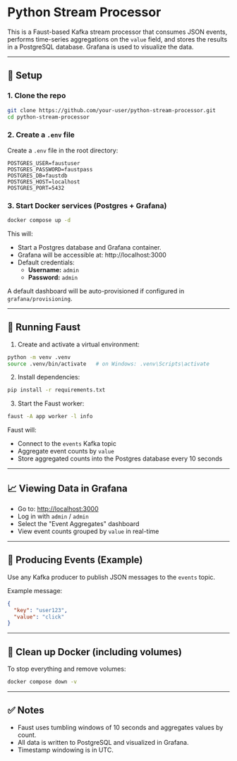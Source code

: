 # Python Stream Processor

This is a Faust-based Kafka stream processor that consumes JSON events, performs time-series aggregations on the `value` field, and stores the results in a PostgreSQL database. Grafana is used to visualize the data.

---

## 🔧 Setup

### 1. Clone the repo
```bash
git clone https://github.com/your-user/python-stream-processor.git
cd python-stream-processor
```

### 2. Create a `.env` file
Create a `.env` file in the root directory:

```env
POSTGRES_USER=faustuser
POSTGRES_PASSWORD=faustpass
POSTGRES_DB=faustdb
POSTGRES_HOST=localhost
POSTGRES_PORT=5432
```

### 3. Start Docker services (Postgres + Grafana)
```bash
docker compose up -d
```

This will:
- Start a Postgres database and Grafana container.
- Grafana will be accessible at: http://localhost:3000
- Default credentials:
  - **Username:** `admin`
  - **Password:** `admin`

A default dashboard will be auto-provisioned if configured in `grafana/provisioning`.

---

## 🚀 Running Faust

1. Create and activate a virtual environment:
```bash
python -m venv .venv
source .venv/bin/activate   # on Windows: .venv\Scripts\activate
```

2. Install dependencies:
```bash
pip install -r requirements.txt
```

3. Start the Faust worker:
```bash
faust -A app worker -l info
```

Faust will:
- Connect to the `events` Kafka topic
- Aggregate event counts by `value`
- Store aggregated counts into the Postgres database every 10 seconds

---

## 📈 Viewing Data in Grafana

- Go to: [http://localhost:3000](http://localhost:3000)
- Log in with `admin` / `admin`
- Select the "Event Aggregates" dashboard
- View event counts grouped by `value` in real-time

---

## 🧪 Producing Events (Example)
Use any Kafka producer to publish JSON messages to the `events` topic.

Example message:
```json
{
  "key": "user123",
  "value": "click"
}
```

---

## 🧹 Clean up Docker (including volumes)

To stop everything and remove volumes:
```bash
docker compose down -v
```

---

## ✅ Notes

- Faust uses tumbling windows of 10 seconds and aggregates values by count.
- All data is written to PostgreSQL and visualized in Grafana.
- Timestamp windowing is in UTC.
